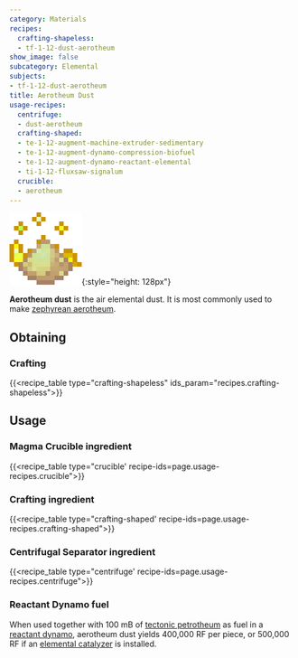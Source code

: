 ```yaml
---
category: Materials
recipes:
  crafting-shapeless:
  - tf-1-12-dust-aerotheum
show_image: false
subcategory: Elemental
subjects:
- tf-1-12-dust-aerotheum
title: Aerotheum Dust
usage-recipes:
  centrifuge:
  - dust-aerotheum
  crafting-shaped:
  - te-1-12-augment-machine-extruder-sedimentary
  - te-1-12-augment-dynamo-compression-biofuel
  - te-1-12-augment-dynamo-reactant-elemental
  - ti-1-12-fluxsaw-signalum
  crucible:
  - aerotheum
---
```


![Aerotheum dust](/assets/images/docs/1.12/thermal-foundation/dust-aerotheum.gif){:style="height: 128px"}


**Aerotheum dust** is the air elemental dust. It is most commonly used to make
[zephyrean aerotheum](../zephyrean-aerotheum/).


Obtaining
---------

### Crafting
{{<recipe_table type="crafting-shapeless" ids_param="recipes.crafting-shapeless">}}


Usage
-----

### Magma Crucible ingredient
{{<recipe_table type="crucible' recipe-ids=page.usage-recipes.crucible">}}

### Crafting ingredient
{{<recipe_table type="crafting-shaped' recipe-ids=page.usage-recipes.crafting-shaped">}}

### Centrifugal Separator ingredient
{{<recipe_table type="centrifuge' recipe-ids=page.usage-recipes.centrifuge">}}

### Reactant Dynamo fuel
When used together with 100 mB of [tectonic petrotheum](../tectonic-petrotheum/)
as fuel in a [reactant dynamo](../../thermal-expansion/reactant-dynamo/),
aerotheum dust yields 400,000 RF per piece, or 500,000 RF if an [elemental
catalyzer](../../thermal-expansion/augment-elemental-catalyzer/) is installed.
